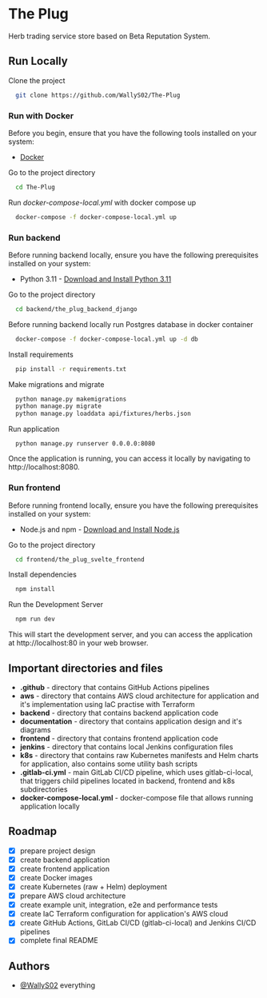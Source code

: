 # The Plug
Herb trading service store based on Beta Reputation System.
## Run Locally
Clone the project

```bash
  git clone https://github.com/WallyS02/The-Plug
```

### Run with Docker
Before you begin, ensure that you have the following tools installed on your system:

- [Docker](https://www.docker.com/get-started)

Go to the project directory

```bash
  cd The-Plug
```

Run *docker-compose-local.yml* with docker compose up

```bash
  docker-compose -f docker-compose-local.yml up  
```

### Run backend
Before running backend locally, ensure you have the following prerequisites installed on your system:
- Python 3.11 - [Download and Install Python 3.11](https://www.python.org/downloads/)

Go to the project directory

```bash
  cd backend/the_plug_backend_django
```
Before running backend locally run Postgres database in docker container
```bash
  docker-compose -f docker-compose-local.yml up -d db
```
Install requirements
```bash
  pip install -r requirements.txt
```
Make migrations and migrate
```bash
  python manage.py makemigrations
  python manage.py migrate
  python manage.py loaddata api/fixtures/herbs.json
```
Run application
```
  python manage.py runserver 0.0.0.0:8080
```
Once the application is running, you can access it locally by navigating to http://localhost:8080.

### Run frontend
Before running frontend locally, ensure you have the following prerequisites installed on your system:
- Node.js and npm - [Download and Install Node.js](https://nodejs.org/)

Go to the project directory
```bash
  cd frontend/the_plug_svelte_frontend
```
Install dependencies
```bash
  npm install
```
Run the Development Server
```bash
  npm run dev
```
This will start the development server, and you can access the application at http://localhost:80 in your web browser.

## Important directories and files
* **.github** - directory that contains GitHub Actions pipelines
* **aws** - directory that contains AWS cloud architecture for application and it's implementation using IaC practise with Terraform
* **backend** - directory that contains backend application code
* **documentation** - directory that contains application design and it's diagrams
* **frontend** - directory that contains frontend application code
* **jenkins** - directory that contains local Jenkins configuration files
* **k8s** - directory that contains raw Kubernetes manifests and Helm charts for application, also contains some utility bash scripts
* **.gitlab-ci.yml** - main GitLab CI/CD pipeline, which uses gitlab-ci-local, that triggers child pipelines located in backend, frontend and k8s subdirectories
* **docker-compose-local.yml** - docker-compose file that allows running application locally

## Roadmap
- [x] prepare project design
- [x] create backend application
- [x] create frontend application
- [x] create Docker images
- [x] create Kubernetes (raw + Helm) deployment
- [x] prepare AWS cloud architecture
- [x] create example unit, integration, e2e and performance tests
- [x] create IaC Terraform configuration for application's AWS cloud
- [x] create GitHub Actions, GitLab CI/CD (gitlab-ci-local) and Jenkins CI/CD pipelines
- [x] complete final README
## Authors
- [@WallyS02](https://github.com/WallyS02) everything
